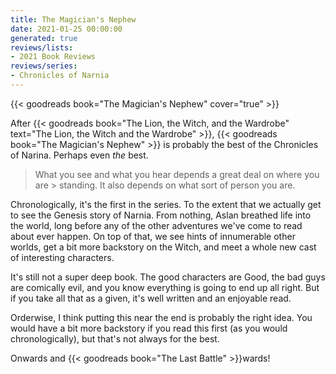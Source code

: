 ```yaml
---
title: The Magician's Nephew
date: 2021-01-25 00:00:00
generated: true
reviews/lists:
- 2021 Book Reviews
reviews/series:
- Chronicles of Narnia
---
```

{{< goodreads book="The Magician's Nephew" cover="true" >}}

After {{< goodreads book="The Lion, the Witch, and the Wardrobe" text="The Lion, the Witch and the Wardrobe" >}}, {{< goodreads book="The Magician's Nephew" >}} is probably the best of the Chronicles of Narina. Perhaps even *the* best.  

> What you see and what you hear depends a great deal on where you are > standing. It also depends on what sort of person you are.

<!--more-->

Chronologically, it's the first in the series. To the extent that we actually get to see the Genesis story of Narnia. From nothing, Aslan breathed life into the world, long before any of the other adventures we've come to read about ever happen. On top of that, we see hints of innumerable other worlds, get a bit more backstory on the Witch, and meet a whole new cast of interesting characters.  

It's still not a super deep book. The good characters are Good, the bad guys are comically evil, and you know everything is going to end up all right. But if you take all that as a given, it's well written and an enjoyable read.  

Orderwise, I think putting this near the end is probably the right idea. You would have a bit more backstory if you read this first (as you would chronologically), but that's not always for the best.  

Onwards and {{< goodreads book="The Last Battle" >}}wards!


